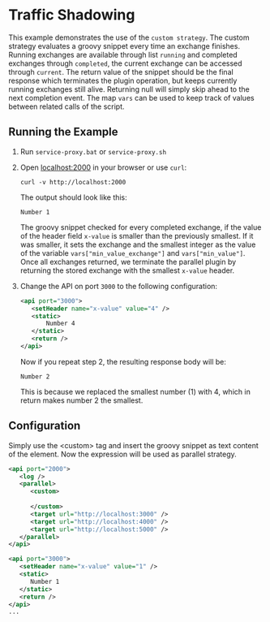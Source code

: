 # Traffic Shadowing

This example demonstrates the use of the `custom strategy`. The custom strategy evaluates a groovy snippet every time an exchange finishes.
Running exchanges are available through list `running` and completed exchanges through `completed`, the current exchange can be accessed through `current`. 
The return value of the snippet should be the final response which terminates the plugin operation, but keeps currently running exchanges still alive. 
Returning null will simply skip ahead to the next completion event. The map `vars` can be used to keep track of values between related calls of the script.

## Running the Example

1. Run `service-proxy.bat` or `service-proxy.sh`
2. Open [localhost:2000](http://localhost:2000) in your browser or use `curl`:

   ```                                                                                                    
   curl -v http://localhost:2000
   ```

   The output should look like this:
   
   ```
   Number 1
   ```
   
   The groovy snippet checked for every completed exchange, if the value of the header field `x-value` is smaller than the previously smallest.
   If it was smaller, it sets the exchange and the smallest integer as the value of the variable `vars["min_value_exchange"]` and `vars["min_value"]`.
   Once all exchanges returned, we terminate the parallel plugin by returning the stored exchange with the smallest `x-value` header.

3. Change the API on port `3000` to the following configuration:
   
   ```xml
   <api port="3000">
      <setHeader name="x-value" value="4" />
      <static>
          Number 4
      </static>
      <return />
   </api>
   ```
   
   Now if you repeat step 2, the resulting response body will be:
   
   ```
   Number 2
   ```
   
   This is because we replaced the smallest number (1) with 4, which in return makes number 2 the smallest.

## Configuration

Simply use the \<custom> tag and insert the groovy snippet as text content of the element. Now the expression will be used as parallel strategy.

```xml
<api port="2000">
   <log />
   <parallel>
      <custom>
         
      </custom>
      <target url="http://localhost:3000" />
      <target url="http://localhost:4000" />
      <target url="http://localhost:5000" />
   </parallel>
</api>

<api port="3000">
   <setHeader name="x-value" value="1" />
   <static>
      Number 1
   </static>
   <return />
</api>
...
```